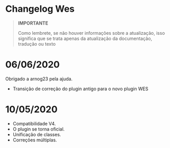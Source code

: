 # Changelog Wes

>**IMPORTANTE**
>
>Como lembrete, se não houver informações sobre a atualização, isso significa que se trata apenas da atualização da documentação, tradução ou texto

# 06/06/2020

Obrigado a arnog23 pela ajuda.
- Transição de correção do plugin antigo para o novo plugin WES

# 10/05/2020

- Compatibilidade V4.
- O plugin se torna oficial.
- Unificação de classes.
- Correções múltiplas.
